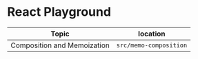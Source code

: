 # React Playground
  


| Topic                       | location               |
| --------------------------- | ---------------------- |
| Composition and Memoization | `src/memo-composition` |